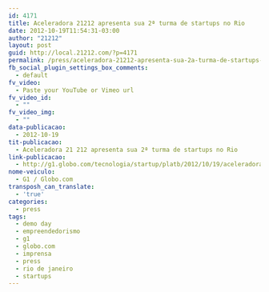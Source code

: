 ```yaml
---
id: 4171
title: Aceleradora 21212 apresenta sua 2ª turma de startups no Rio
date: 2012-10-19T11:54:31-03:00
author: "21212"
layout: post
guid: http://local.21212.com/?p=4171
permalink: /press/aceleradora-21212-apresenta-sua-2a-turma-de-startups-no-rio/
fb_social_plugin_settings_box_comments:
  - default
fv_video:
  - Paste your YouTube or Vimeo url
fv_video_id:
  - ""
fv_video_img:
  - ""
data-publicacao:
  - 2012-10-19
tit-publicacao:
  - Aceleradora 21 212 apresenta sua 2ª turma de startups no Rio
link-publicacao:
  - http://g1.globo.com/tecnologia/startup/platb/2012/10/19/aceleradora-21-212-apresenta-sua-2a-turma-de-startups-no-rio/
nome-veiculo:
  - G1 / Globo.com
transposh_can_translate:
  - 'true'
categories:
  - press
tags:
  - demo day
  - empreendedorismo
  - g1
  - globo.com
  - imprensa
  - press
  - rio de janeiro
  - startups
---
```

